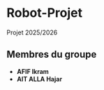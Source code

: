 # Robot-Projet

 Projet 2025/2026

 ## Membres du groupe  
 
- **AFIF Ikram**  
- **AIT ALLA Hajar**
